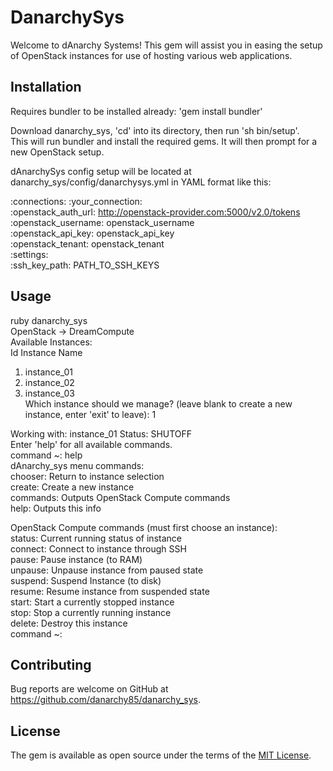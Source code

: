 # DanarchySys

Welcome to dAnarchy Systems! This gem will assist you in easing the setup of OpenStack instances for use of hosting various web applications.

## Installation

Requires bundler to be installed already: 'gem install bundler'

Download danarchy_sys, 'cd' into its directory, then run 'sh bin/setup'.  
This will run bundler and install the required gems. It will then prompt for a new OpenStack setup.  

dAnarchySys config setup will be located at danarchy_sys/config/danarchysys.yml in YAML format like this:

:connections:
  :your_connection:  
    :openstack_auth_url: http://openstack-provider.com:5000/v2.0/tokens  
    :openstack_username: openstack_username  
    :openstack_api_key: openstack_api_key  
    :openstack_tenant: openstack_tenant  
:settings:  
  :ssh_key_path: PATH_TO_SSH_KEYS  


## Usage

ruby danarchy_sys  
OpenStack -> DreamCompute  
Available Instances:  
Id Instance Name  
1. instance_01  
2. instance_02  
3. instance_03  
Which instance should we manage? (leave blank to create a new instance, enter 'exit' to leave): 1  

Working with: instance_01	Status: SHUTOFF  
Enter 'help' for all available commands.  
command ~: help  
dAnarchy_sys menu commands:  
chooser: Return to instance selection  
create: Create a new instance  
commands: Outputs OpenStack Compute commands  
help: Outputs this info  

OpenStack Compute commands (must first choose an instance):  
status: Current running status of instance  
connect: Connect to instance through SSH  
pause: Pause instance (to RAM)  
unpause: Unpause instance from paused state  
suspend: Suspend Instance (to disk)  
resume: Resume instance from suspended state  
start: Start a currently stopped instance  
stop: Stop a currently running instance  
delete: Destroy this instance  
command ~:  


## Contributing

Bug reports are welcome on GitHub at https://github.com/danarchy85/danarchy_sys.


## License

The gem is available as open source under the terms of the [MIT License](http://opensource.org/licenses/MIT).

